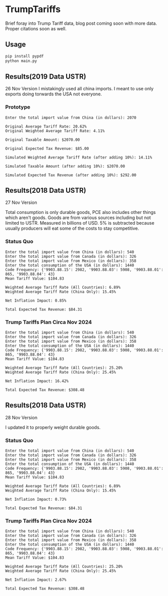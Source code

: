 # TrumpTariffs

Brief foray into Trump Tariff data, blog post coming soon with more data. Proper citations soon as well.

## Usage 

```bash
pip install pypdf
python main.py
```

## Results(2019 Data USTR)
26 Nov Version
I mistakingly used all china imports. I meant to use only exports doing torwards the USA not everyone.

### Prototype
```
Enter the total import value from China (in dollars): 2070

Original Average Tariff Rate: 20.62%
Original Weighted Average Tariff Rate: 4.11%

Original Taxable Amount: $2070.00

Original Expected Tax Revenue: $85.00

Simulated Weighted Average Tariff Rate (after adding 10%): 14.11%

Simulated Taxable Amount (after adding 10%): $2070.00

Simulated Expected Tax Revenue (after adding 10%): $292.00
```

## Results(2018 Data USTR)
27 Nov Version

Total consumption is only durable goods, PCE also includes other things which aren't goods. Goods are from various sources including but not limited to USTR. Measured in billions of USD. 5% is subtracted because usually producers will eat some of the costs to stay competitive.

### Status Quo
```
Enter the total import value from China (in dollars): 540
Enter the total import value from Canada (in dollars): 326
Enter the total import value from Mexico (in dollars): 358
Enter the total consumption of the USA (in dollars): 1440
Code Frequency: {'9903.88.15': 2982, '9903.88.03': 5908, '9903.88.01': 865, '9903.88.04': 43}
Mean Tariff Value: $104.83

Weighted Average Tariff Rate (All Countries): 6.89%
Weighted Average Tariff Rate (China Only): 15.45%

Net Inflation Impact: 0.85%

Total Expected Tax Revenue: $84.31
```

### Trump Tariffs Plan Circa Nov 2024 
```
Enter the total import value from China (in dollars): 540
Enter the total import value from Canada (in dollars): 326
Enter the total import value from Mexico (in dollars): 358
Enter the total consumption of the USA (in dollars): 1440
Code Frequency: {'9903.88.15': 2982, '9903.88.03': 5908, '9903.88.01': 865, '9903.88.04': 43}
Mean Tariff Value: $104.83

Weighted Average Tariff Rate (All Countries): 25.20%
Weighted Average Tariff Rate (China Only): 25.45%

Net Inflation Impact: 16.42%

Total Expected Tax Revenue: $308.48
```

## Results(2018 Data USTR)

28 Nov Version

I updated it to properly weight durable goods.

### Status Quo
```
Enter the total import value from China (in dollars): 540
Enter the total import value from Canada (in dollars): 326
Enter the total import value from Mexico (in dollars): 358
Enter the total consumption of the USA (in dollars): 1440
Code Frequency: {'9903.88.15': 2982, '9903.88.03': 5908, '9903.88.01': 865, '9903.88.04': 43}
Mean Tariff Value: $104.83

Weighted Average Tariff Rate (All Countries): 6.89%
Weighted Average Tariff Rate (China Only): 15.45%

Net Inflation Impact: 0.73%

Total Expected Tax Revenue: $84.31
```

### Trump Tariffs Plan Circa Nov 2024 
```
Enter the total import value from China (in dollars): 540
Enter the total import value from Canada (in dollars): 326
Enter the total import value from Mexico (in dollars): 358
Enter the total consumption of the USA (in dollars): 1440
Code Frequency: {'9903.88.15': 2982, '9903.88.03': 5908, '9903.88.01': 865, '9903.88.04': 43}
Mean Tariff Value: $104.83

Weighted Average Tariff Rate (All Countries): 25.20%
Weighted Average Tariff Rate (China Only): 25.45%

Net Inflation Impact: 2.67%

Total Expected Tax Revenue: $308.48
```
